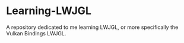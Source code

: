# Learning-LWJGL
A repository dedicated to me learning LWJGL, or more specifically the Vulkan Bindings LWJGL.
